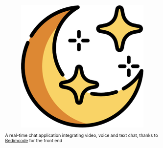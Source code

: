 <p align="center"> 
  <img  src="https://github.com/Its-SheldonDev/NuitDeLune/blob/main/Frontend/assets/img/logo.png" data-canonical-src="https://github.com/Its-SheldonDev/NuitDeLune/blob/main/Frontend/assets/img/logo.png" width="400" />
</p>

A real-time chat application integrating video, voice and text chat, thanks to [Bedimcode](https://www.buymeacoffee.com/bedimcode/responsive-sushi-website)  for the front end 

